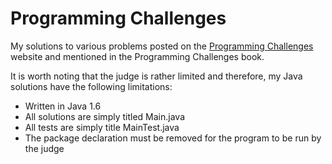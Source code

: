 # Programming Challenges

My solutions to various problems posted on the [Programming Challenges](http://www.programming-challenges.com) website and mentioned in the Programming Challenges book.

It is worth noting that the judge is rather limited and therefore, my Java solutions have the following limitations:
* Written in Java 1.6
* All solutions are simply titled Main.java
* All tests are simply title MainTest.java
* The package declaration must be removed for the program to be run by the judge
```
